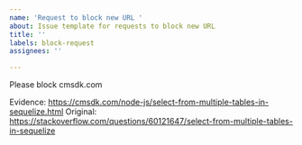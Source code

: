 ```yaml
---
name: 'Request to block new URL '
about: Issue template for requests to block new URL
title: ''
labels: block-request
assignees: ''

---
```


Please block cmsdk.com

Evidence: https://cmsdk.com/node-js/select-from-multiple-tables-in-sequelize.html
Original: https://stackoverflow.com/questions/60121647/select-from-multiple-tables-in-sequelize
